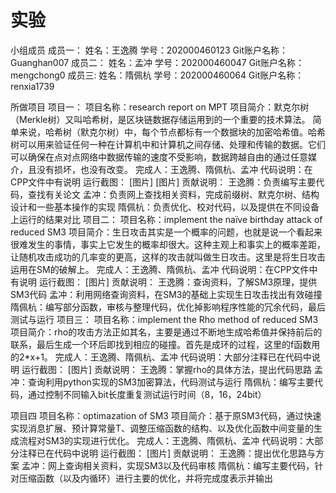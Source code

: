 # 实验
小组成员
成员一：
姓名：王逸腾
学号：202000460123
Git账户名称：Guanghan007
成员二：
姓名：孟冲
学号：202000460047
Git账户名称：mengchong0
成员三:
姓名：隋佩杭
学号：202000460064
Git账户名称：renxia1739

所做项目
项目一：
项目名称：research report on MPT
项目简介：默克尔树（Merkle树）又叫哈希树，是区块链数据存储运用到的一个重要的技术算法。
简单来说，哈希树（默克尔树）中，每个节点都标有一个数据块的加密哈希值。哈希树可以用来验证任何一种在计算机中和计算机之间存储、处理和传输的数据。它们可以确保在点对点网络中数据传输的速度不受影响，数据跨越自由的通过任意媒介，且没有损坏，也没有改变。
完成人：王逸腾、隋佩杭、孟冲
代码说明：在CPP文件中有说明
运行截图：
[图片]
[图片]
贡献说明：
王逸腾：负责编写主要代码，查找有关论文
孟冲：负责网上查找相关资料，完成前缀树、默克尔树、结构设计和一些基本操作的实现
隋佩杭：负责优化、校对代码，以及提供在不同设备上运行的结果对比
项目二：
项目名称：implement the naïve birthday attack of reduced SM3
项目简介：生日攻击其实是一个概率的问题，也就是说一个看起来很难发生的事情，事实上它发生的概率却很大。这种主观上和事实上的概率差距，让随机攻击成功的几率变的更高，这样的攻击就叫做生日攻击。这里是将生日攻击运用在SM的破解上。
完成人：王逸腾、隋佩杭、孟冲
代码说明：在CPP文件中有说明
运行截图：
[图片]
贡献说明：
王逸腾：查询资料，了解SM3原理，提供SM3代码
孟冲：利用网络查询资料，在SM3的基础上实现生日攻击找出有效碰撞
隋佩杭：编写部分函数，审核与整理代码，优化掉影响程序性能的冗余代码，最后测试与运行
项目三：
项目名称：implement the Rho method of reduced SM3
项目简介：rho的攻击方法正如其名，主要是通过不断地生成哈希值并保持前后的联系，最后生成一个环后即找到相应的碰撞。首先是成环的过程，这里的f函数用的2*x+1。
完成人：王逸腾、隋佩杭、孟冲
代码说明：大部分注释已在代码中说明
运行截图：
[图片]
贡献说明：
王逸腾：掌握rho的具体方法，提出代码思路
孟冲：查询利用python实现的SM3加密算法，代码测试与运行
隋佩杭：编写主要代码，通过控制不同输入bit长度重复测试运行时间（8，16，24bit）

项目四
项目名称：optimazation of SM3
项目简介：基于原SM3代码，通过快速实现消息扩展、预计算常量T、调整压缩函数的结构、以及优化函数中间变量的生成流程对SM3的实现进行优化。
完成人：王逸腾、隋佩杭、孟冲
代码说明：大部分注释已在代码中说明
运行截图：
[图片]
贡献说明：
王逸腾：提出优化思路与方案
孟冲：网上查询相关资料，实现SM3以及代码审核
隋佩杭：编写主要代码，针对压缩函数（以及内循环）进行主要的优化，并将完成度表示并输出

